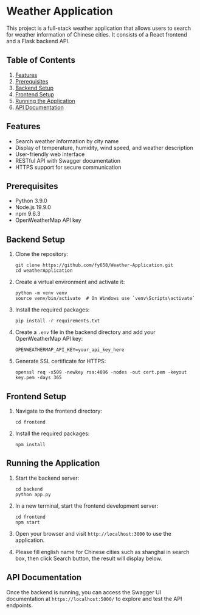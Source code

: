 # Weather Application

This project is a full-stack weather application that allows users to search for weather information of Chinese cities. 
It consists of a React frontend and a Flask backend API.

## Table of Contents

1. [Features](#features)
2. [Prerequisites](#prerequisites)
3. [Backend Setup](#backend-setup)
4. [Frontend Setup](#frontend-setup)
5. [Running the Application](#running-the-application)
6. [API Documentation](#api-documentation)

## Features

- Search weather information by city name
- Display of temperature, humidity, wind speed, and weather description
- User-friendly web interface
- RESTful API with Swagger documentation
- HTTPS support for secure communication

## Prerequisites

- Python 3.9.0
- Node.js 19.9.0
- npm 9.6.3
- OpenWeatherMap API key

## Backend Setup

1. Clone the repository:
   ```
   git clone https://github.com/fy658/Weather-Application.git
   cd weatherApplication
   ```

2. Create a virtual environment and activate it:
   ```
   python -m venv venv
   source venv/bin/activate  # On Windows use `venv\Scripts\activate`
   ```

3. Install the required packages:
   ```
   pip install -r requirements.txt
   ```

4. Create a `.env` file in the backend directory and add your OpenWeatherMap API key:
   ```
   OPENWEATHERMAP_API_KEY=your_api_key_here
   ```

5. Generate SSL certificate for HTTPS:
   ```
   openssl req -x509 -newkey rsa:4096 -nodes -out cert.pem -keyout key.pem -days 365
   ```

## Frontend Setup

1. Navigate to the frontend directory:
   ```
   cd frontend
   ```

2. Install the required packages:
   ```
   npm install
   ```



## Running the Application

1. Start the backend server:
   ```
   cd backend
   python app.py
   ```

2. In a new terminal, start the frontend development server:
   ```
   cd frontend
   npm start
   ```

3. Open your browser and visit `http://localhost:3000` to use the application.
4. Please fill english name for Chinese cities such as shanghai in search box, then click Search button,
the result will display below.
 
## API Documentation

Once the backend is running, you can access the Swagger UI documentation at `https://localhost:5000/` to 
explore and test the API endpoints.


